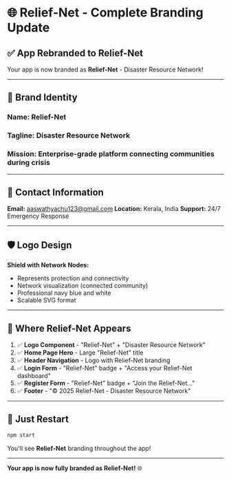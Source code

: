 # 🌐 Relief-Net - Complete Branding Update

## ✅ App Rebranded to Relief-Net

Your app is now branded as **Relief-Net** - Disaster Resource Network!

---

## 🎯 Brand Identity

### Name: **Relief-Net**
### Tagline: **Disaster Resource Network**
### Mission: Enterprise-grade platform connecting communities during crisis

---

## 📧 Contact Information

**Email:** aaswathyachu123@gmail.com
**Location:** Kerala, India
**Support:** 24/7 Emergency Response

---

## 🛡️ Logo Design

**Shield with Network Nodes:**
- Represents protection and connectivity
- Network visualization (connected community)
- Professional navy blue and white
- Scalable SVG format

---

## 🎨 Where Relief-Net Appears

1. ✅ **Logo Component** - "Relief-Net" + "Disaster Resource Network"
2. ✅ **Home Page Hero** - Large "Relief-Net" title
3. ✅ **Header Navigation** - Logo with Relief-Net branding
4. ✅ **Login Form** - "Relief-Net" badge + "Access your Relief-Net dashboard"
5. ✅ **Register Form** - "Relief-Net" badge + "Join the Relief-Net..."
6. ✅ **Footer** - "© 2025 Relief-Net - Disaster Resource Network"

---

## 🚀 Just Restart

```bash
npm start
```

You'll see **Relief-Net** branding throughout the app!

---

**Your app is now fully branded as Relief-Net!** 🌐
